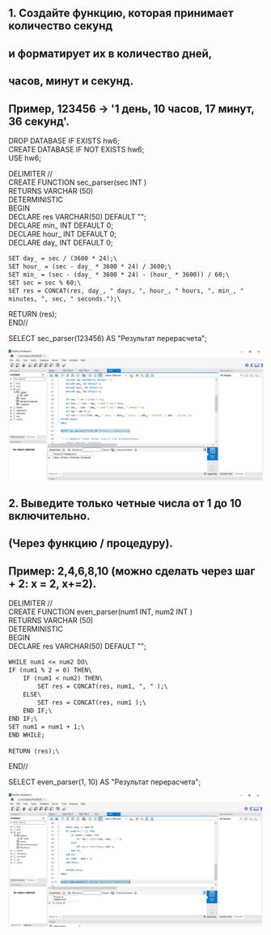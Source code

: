 
## 1. Создайте функцию, которая принимает количество секунд 
## и форматирует их в количество дней,
## часов, минут и секунд.
## Пример, 123456 -> '1 день, 10 часов, 17 минут, 36 секунд'.
 
DROP DATABASE IF EXISTS hw6;\
CREATE DATABASE IF NOT EXISTS hw6;\
USE hw6;

DELIMITER // \
CREATE FUNCTION sec_parser(sec INT )\
RETURNS VARCHAR (50)\
DETERMINISTIC\
BEGIN\
	DECLARE res VARCHAR(50) DEFAULT "";\
    DECLARE min_ INT DEFAULT 0;\
    DECLARE hour_ INT DEFAULT 0;\
    DECLARE day_ INT DEFAULT 0;
    
    SET day_ = sec / (3600 * 24);\
    SET hour_ = (sec - day_ * 3600 * 24) / 3600;\
    SET min_ = (sec - (day_ * 3600 * 24) - (hour_ * 3600)) / 60;\
    SET sec = sec % 60;\
    SET res = CONCAT(res, day_, " days, ", hour_, " hours, ", min_, " minutes, ", sec, " seconds.");\
RETURN (res);\
END//

SELECT sec_parser(123456) AS "Результат перерасчета";

![](1.jpg)

## 2. Выведите только четные числа от 1 до 10 включительно. 
## (Через функцию / процедуру).
## Пример: 2,4,6,8,10 (можно сделать через шаг + 2: х = 2, х+=2).
    
DELIMITER // \
CREATE FUNCTION even_parser(num1 INT, num2 INT )\
RETURNS VARCHAR (50)\
DETERMINISTIC\
BEGIN\
	DECLARE res VARCHAR(50) DEFAULT "";
    
    WHILE num1 <= num2 DO\
    IF (num1 % 2 = 0) THEN\
		IF (num1 < num2) THEN\
			SET res = CONCAT(res, num1, ", " );\
		ELSE\
			SET res = CONCAT(res, num1 );\
		END IF;\
	END IF;\
    SET num1 = num1 + 1;\
    END WHILE;
    
    RETURN (res);\
END// 

SELECT even_parser(1, 10) AS "Результат перерасчета";

![](2.jpg)

